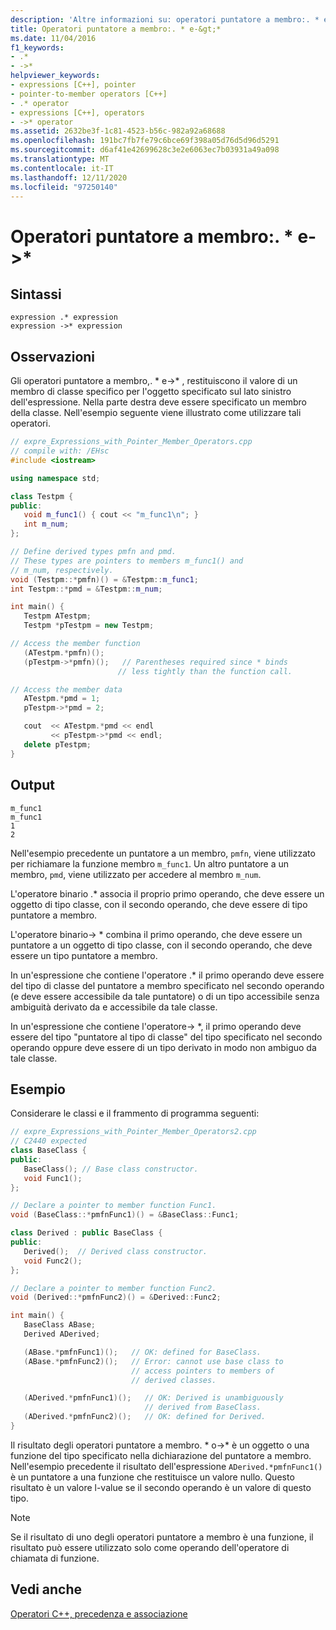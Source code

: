 ```yaml
---
description: 'Altre informazioni su: operatori puntatore a membro:. * e-&gt;*'
title: Operatori puntatore a membro:. * e-&gt;*
ms.date: 11/04/2016
f1_keywords:
- .*
- ->*
helpviewer_keywords:
- expressions [C++], pointer
- pointer-to-member operators [C++]
- .* operator
- expressions [C++], operators
- ->* operator
ms.assetid: 2632be3f-1c81-4523-b56c-982a92a68688
ms.openlocfilehash: 191bc7fb7fe79c6bce69f398a05d76d5d96d5291
ms.sourcegitcommit: d6af41e42699628c3e2e6063ec7b03931a49a098
ms.translationtype: MT
ms.contentlocale: it-IT
ms.lasthandoff: 12/11/2020
ms.locfileid: "97250140"
---
```

# <a name="pointer-to-member-operators--and--gt"></a>Operatori puntatore a membro:. * e-&gt;*

## <a name="syntax"></a>Sintassi

```
expression .* expression
expression ->* expression
```

## <a name="remarks"></a>Osservazioni

Gli operatori puntatore a membro,. * e->\* , restituiscono il valore di un membro di classe specifico per l'oggetto specificato sul lato sinistro dell'espressione.  Nella parte destra deve essere specificato un membro della classe.  Nell'esempio seguente viene illustrato come utilizzare tali operatori.

```cpp
// expre_Expressions_with_Pointer_Member_Operators.cpp
// compile with: /EHsc
#include <iostream>

using namespace std;

class Testpm {
public:
   void m_func1() { cout << "m_func1\n"; }
   int m_num;
};

// Define derived types pmfn and pmd.
// These types are pointers to members m_func1() and
// m_num, respectively.
void (Testpm::*pmfn)() = &Testpm::m_func1;
int Testpm::*pmd = &Testpm::m_num;

int main() {
   Testpm ATestpm;
   Testpm *pTestpm = new Testpm;

// Access the member function
   (ATestpm.*pmfn)();
   (pTestpm->*pmfn)();   // Parentheses required since * binds
                        // less tightly than the function call.

// Access the member data
   ATestpm.*pmd = 1;
   pTestpm->*pmd = 2;

   cout  << ATestpm.*pmd << endl
         << pTestpm->*pmd << endl;
   delete pTestpm;
}
```

## <a name="output"></a>Output

```Output
m_func1
m_func1
1
2
```

Nell'esempio precedente un puntatore a un membro, `pmfn`, viene utilizzato per richiamare la funzione membro `m_func1`. Un altro puntatore a un membro, `pmd`, viene utilizzato per accedere al membro `m_num`.

L'operatore binario .* associa il proprio primo operando, che deve essere un oggetto di tipo classe, con il secondo operando, che deve essere di tipo puntatore a membro.

L'operatore binario-> * combina il primo operando, che deve essere un puntatore a un oggetto di tipo classe, con il secondo operando, che deve essere un tipo puntatore a membro.

In un'espressione che contiene l'operatore .* il primo operando deve essere del tipo di classe del puntatore a membro specificato nel secondo operando (e deve essere accessibile da tale puntatore) o di un tipo accessibile senza ambiguità derivato da e accessibile da tale classe.

In un'espressione che contiene l'operatore-> *, il primo operando deve essere del tipo "puntatore al tipo di classe" del tipo specificato nel secondo operando oppure deve essere di un tipo derivato in modo non ambiguo da tale classe.

## <a name="example"></a>Esempio

Considerare le classi e il frammento di programma seguenti:

```cpp
// expre_Expressions_with_Pointer_Member_Operators2.cpp
// C2440 expected
class BaseClass {
public:
   BaseClass(); // Base class constructor.
   void Func1();
};

// Declare a pointer to member function Func1.
void (BaseClass::*pmfnFunc1)() = &BaseClass::Func1;

class Derived : public BaseClass {
public:
   Derived();  // Derived class constructor.
   void Func2();
};

// Declare a pointer to member function Func2.
void (Derived::*pmfnFunc2)() = &Derived::Func2;

int main() {
   BaseClass ABase;
   Derived ADerived;

   (ABase.*pmfnFunc1)();   // OK: defined for BaseClass.
   (ABase.*pmfnFunc2)();   // Error: cannot use base class to
                           // access pointers to members of
                           // derived classes.

   (ADerived.*pmfnFunc1)();   // OK: Derived is unambiguously
                              // derived from BaseClass.
   (ADerived.*pmfnFunc2)();   // OK: defined for Derived.
}
```

Il risultato degli operatori puntatore a membro. * o->\* è un oggetto o una funzione del tipo specificato nella dichiarazione del puntatore a membro. Nell'esempio precedente il risultato dell'espressione `ADerived.*pmfnFunc1()` è un puntatore a una funzione che restituisce un valore nullo. Questo risultato è un valore l-value se il secondo operando è un valore di questo tipo.

> [!NOTE]
> Se il risultato di uno degli operatori puntatore a membro è una funzione, il risultato può essere utilizzato solo come operando dell'operatore di chiamata di funzione.

## <a name="see-also"></a>Vedi anche

[Operatori C++, precedenza e associazione](../cpp/cpp-built-in-operators-precedence-and-associativity.md)
